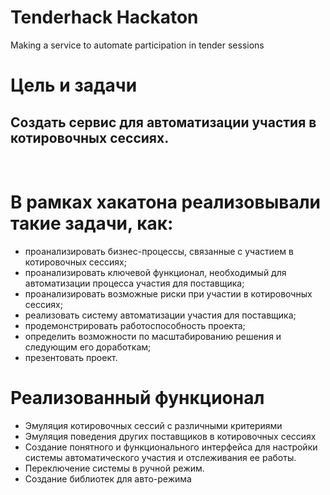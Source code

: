 
# Tenderhack Hackaton
Making a service to automate participation in tender sessions
<br>

# Цель и задачи
## Создать сервис для автоматизации участия в котировочных сессиях.
<br>

# В рамках хакатона реализовывали такие задачи, как:
* проанализировать бизнес-процессы, связанные с участием в котировочных сессиях;
* проанализировать ключевой функционал, необходимый для автоматизации процесса участия для поставщика;
* проанализировать возможные риски при участии в котировочных сессиях;
* реализовать систему автоматизации участия для поставщика;
* продемонстрировать работоспособность проекта;
* определить возможности по масштабированию решения и следующим его доработкам;
* презентовать проект.

# Реализованный функционал
* Эмуляция котировочных сессий с различными критериями
* Эмуляция поведения других поставщиков в котировочных сессиях
* Создание понятного и функционального интерфейса для настройки системы автоматического участия и отслеживания ее работы.
* Переключение системы в ручной режим.
* Создание библиотек для авто-режима